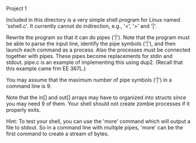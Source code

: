 Project 1

Included in this directory is a very simple shell program
for Linux named 'sshell.c'.  It currently cannot do
indirection, e.g., '<', '>' and '|'.

Rewrite the program so that it can do pipes ('|').  Note
that the program must be able to parse the input line,
identify the pipe symbols ('|'), and then launch each
command as a process.  Also the processes must be connected
together with pipes.  These pipes become replacements for
stdin and stdout.  pipe.c is an example of implementing this
using dup2.  (Recall that this example came frm EE 367L.)

You may assume that the maximum number of pipe symbols ('|')
in a command line is 9.

 Note that the in[] and out[] arrays may have 
to organized into structs since you may need 9 of them.
Your shell should not create zombie processes if it properly
exits.

Hint:  To test your shell, you can use the 'more' command
which will output a file to stdout.  So in a command line
with multiple pipes, 'more' can be the first command to
create a stream of bytes.

